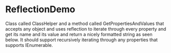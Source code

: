 # ReflectionDemo
Class called ClassHelper and a method called GetPropertiesAndValues that accepts any object and uses reflection to iterate through every property and get its name and its value and return a nicely formatted string as seen below.  It should support recursively iterating through any properties that supports IEnumerable.
